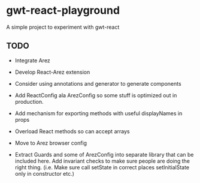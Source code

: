 # gwt-react-playground

A simple project to experiment with gwt-react

## TODO

* Integrate Arez
* Develop React-Arez extension

* Consider using annotations and generator to generate components
* Add ReactConfig ala ArezConfig so some stuff is optimized out in production.
* Add mechanism for exporting methods with useful displayNames in props
* Overload React methods so can accept arrays
* Move to Arez browser config

* Extract Guards and some of ArezConfig into separate library that can be included here.
  Add invariant checks to make sure people are doing the right thing.
  (i.e. Make sure call setState in correct places setInitialState only in constructor etc.)
